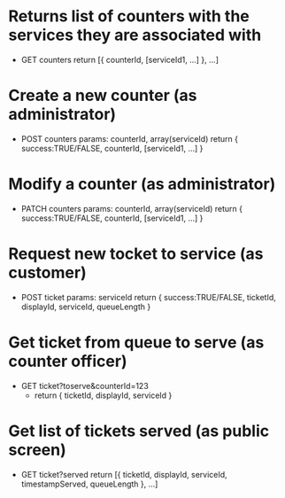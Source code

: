 # Returns list of counters with the services they are associated with
- GET counters
	return [{ counterId, [serviceId1, ...] }, ...]

# Create a new counter (as administrator)
- POST counters params: counterId, array(serviceId)
	return { success:TRUE/FALSE, counterId, [serviceId1, ...] }

# Modify a counter (as administrator)
- PATCH counters params: counterId, array(serviceId)
	return  { success:TRUE/FALSE, counterId, [serviceId1, ...] }

# Request new tocket to service (as customer)
- POST ticket params: serviceId
	return { success:TRUE/FALSE, ticketId, displayId, serviceId, queueLength }

# Get ticket from queue to serve (as counter officer)
- GET ticket?toserve&counterId=123
	- return { ticketId, displayId, serviceId }

# Get list of tickets served (as public screen)
- GET ticket?served
	return [{ ticketId, displayId, serviceId, timestampServed, queueLength }, ...]